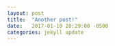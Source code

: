 ```yaml
---
layout: post
title:  "Another post!"
date:   2017-01-10 20:29:00 -0500
categories: jekyll update
---
```

